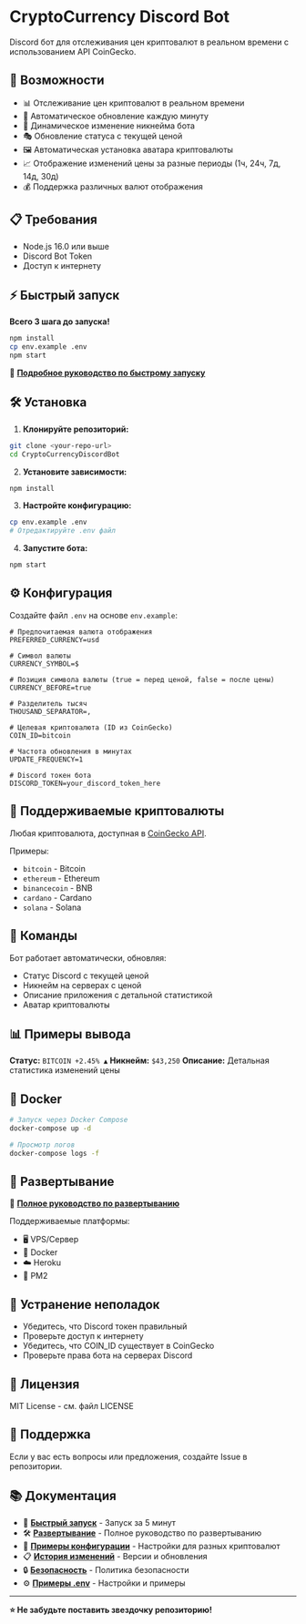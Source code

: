 # CryptoCurrency Discord Bot

Discord бот для отслеживания цен криптовалют в реальном времени с использованием API CoinGecko.

## 🚀 Возможности

- 📊 Отслеживание цен криптовалют в реальном времени
- 🔄 Автоматическое обновление каждую минуту
- 👤 Динамическое изменение никнейма бота
- 🎭 Обновление статуса с текущей ценой
- 🖼️ Автоматическая установка аватара криптовалюты
- 📈 Отображение изменений цены за разные периоды (1ч, 24ч, 7д, 14д, 30д)
- 💰 Поддержка различных валют отображения

## 📋 Требования

- Node.js 16.0 или выше
- Discord Bot Token
- Доступ к интернету

## ⚡ Быстрый запуск

**Всего 3 шага до запуска!**

```bash
npm install
cp env.example .env
npm start
```

📖 **[Подробное руководство по быстрому запуску](QUICK_START.md)**

## 🛠️ Установка

1. **Клонируйте репозиторий:**

```bash
git clone <your-repo-url>
cd CryptoCurrencyDiscordBot
```

2. **Установите зависимости:**

```bash
npm install
```

3. **Настройте конфигурацию:**

```bash
cp env.example .env
# Отредактируйте .env файл
```

4. **Запустите бота:**

```bash
npm start
```

## ⚙️ Конфигурация

Создайте файл `.env` на основе `env.example`:

```env
# Предпочитаемая валюта отображения
PREFERRED_CURRENCY=usd

# Символ валюты
CURRENCY_SYMBOL=$

# Позиция символа валюты (true = перед ценой, false = после цены)
CURRENCY_BEFORE=true

# Разделитель тысяч
THOUSAND_SEPARATOR=,

# Целевая криптовалюта (ID из CoinGecko)
COIN_ID=bitcoin

# Частота обновления в минутах
UPDATE_FREQUENCY=1

# Discord токен бота
DISCORD_TOKEN=your_discord_token_here
```

## 🎯 Поддерживаемые криптовалюты

Любая криптовалюта, доступная в [CoinGecko API](https://api.coingecko.com/api/v3/coins/list).

Примеры:

- `bitcoin` - Bitcoin
- `ethereum` - Ethereum
- `binancecoin` - BNB
- `cardano` - Cardano
- `solana` - Solana

## 🔧 Команды

Бот работает автоматически, обновляя:

- Статус Discord с текущей ценой
- Никнейм на серверах с ценой
- Описание приложения с детальной статистикой
- Аватар криптовалюты

## 📊 Примеры вывода

**Статус:** `BITCOIN +2.45% ▲` **Никнейм:** `$43,250` **Описание:** Детальная статистика изменений цены

## 🐳 Docker

```bash
# Запуск через Docker Compose
docker-compose up -d

# Просмотр логов
docker-compose logs -f
```

## 🚀 Развертывание

📖 **[Полное руководство по развертыванию](DEPLOYMENT.md)**

Поддерживаемые платформы:

- 🖥️ VPS/Сервер
- 🐳 Docker
- ☁️ Heroku
- 🚀 PM2

## 🚨 Устранение неполадок

- Убедитесь, что Discord токен правильный
- Проверьте доступ к интернету
- Убедитесь, что COIN_ID существует в CoinGecko
- Проверьте права бота на серверах Discord

## 📝 Лицензия

MIT License - см. файл LICENSE

## 🤝 Поддержка

Если у вас есть вопросы или предложения, создайте Issue в репозитории.

## 📚 Документация

- 🚀 **[Быстрый запуск](QUICK_START.md)** - Запуск за 5 минут
- 🛠️ **[Развертывание](DEPLOYMENT.md)** - Полное руководство по развертыванию
- 📖 **[Примеры конфигурации](EXAMPLES.md)** - Настройки для разных криптовалют
- 📋 **[История изменений](CHANGELOG.md)** - Версии и обновления
- 🔒 **[Безопасность](SECURITY.md)** - Политика безопасности
- ⚙️ **[Примеры .env](env.example)** - Настройки и примеры

---

**⭐ Не забудьте поставить звездочку репозиторию!**
